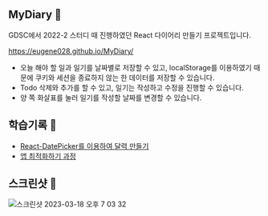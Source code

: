 ## MyDiary 📗
GDSC에서 2022-2 스터디 때 진행하였던 React 다이어리 만들기 프로젝트입니다.

https://eugene028.github.io/MyDiary/

- 오늘 해야 할 일과 일기를 날짜별로 저장할 수 있고, localStorage를 이용하였기 때문에 쿠키와 세션을 종료하지 않는 한 데이터를 저장할 수 있습니다.
- Todo 삭제와 추가를 할 수 있고, 일기는 작성하고 수정을 진행할 수 있습니다.
- 양 쪽 화살표를 눌러 일기를 작성할 날짜를 변경할 수 있습니다.

## 학습기록 📔
<ul>
  <li><a href = "https://velog.io/@gene028/TodoApp-%EA%B0%9C%EB%B0%9C%EC%9D%BC%EC%A7%80-1-react-datepicker-%EC%9D%B4%EC%9A%A9%ED%95%98%EC%97%AC-%EB%8B%AC%EB%A0%A5-%EB%A7%8C%EB%93%A4%EA%B8%B0">React-DatePicker를 이용하여 달력 만들기</a>
  <li><a href = "https://velog.io/@gene028/TodoApp%EA%B0%9C%EB%B0%9C%EC%9D%BC%EC%A7%80-2-%EC%95%B1-%EC%B5%9C%EC%A0%81%ED%99%94%ED%95%98%EA%B8%B0">앱 최적화하기 과정</a>
</ul>

## 스크린샷 📸
![스크린샷 2023-03-18 오후 7 03 32](https://user-images.githubusercontent.com/67894159/226098988-1f210a84-af71-4a1a-a581-8de4baec45ae.png)
